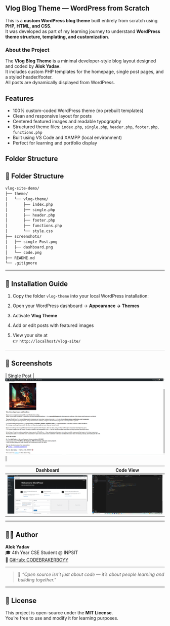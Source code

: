 ## Vlog Blog Theme — WordPress from Scratch

This is a **custom WordPress blog theme** built entirely from scratch using **PHP, HTML, and CSS**.  
It was developed as part of my learning journey to understand **WordPress theme structure, templating, and customization**.


###  About the Project

The **Vlog Blog Theme** is a minimal developer-style blog layout designed and coded by **Alok Yadav**.  
It includes custom PHP templates for the homepage, single post pages, and a styled header/footer.  
All posts are dynamically displayed from WordPress.



## Features

-  100% custom-coded WordPress theme (no prebuilt templates)
-  Clean and responsive layout for posts
-  Centered featured images and readable typography
-  Structured theme files: `index.php`, `single.php`, `header.php`, `footer.php`, `functions.php`
-  Built using VS Code and XAMPP (local environment)
-  Perfect for learning and portfolio display


##  Folder Structure

## 📁 Folder Structure

```bash
vlog-site-demo/
├── theme/
│   └── vlog-theme/
│       ├── index.php
│       ├── single.php
│       ├── header.php
│       ├── footer.php
│       ├── functions.php
│       └── style.css
├── screenshots/
│   ├── single Post.png
│   ├── dashboard.png
│   └── code.png
├── README.md
└── .gitignore
```

---

## 🧾 Installation Guide

1. Copy the folder `vlog-theme` into your local WordPress installation:

2. Open your WordPress dashboard → **Appearance → Themes**
3. Activate **Vlog Theme**
4. Add or edit posts with featured images
5. View your site at  
👉 `http://localhost/vlog-site/`

---

## 📸 Screenshots

| Single Post |
![Single post](screenshots/Single.png) |

| Dashboard | Code View |
|------------|------------|
| ![Dashboard](screenshots/dashboard.png) | ![Code](screenshots/code.png) |

---

## 🧑‍💻 Author

**Alok Yadav**  
🎓 4th Year CSE Student @ INPSIT  
🔗 [GitHub: CODEBRAKERBOYY](https://github.com/CODEBRAKERBOYY)

---

> 💬 *“Open source isn’t just about code — it’s about people learning and building together.”*

---

## 📜 License

This project is open-source under the **MIT License**.  
You’re free to use and modify it for learning purposes.

